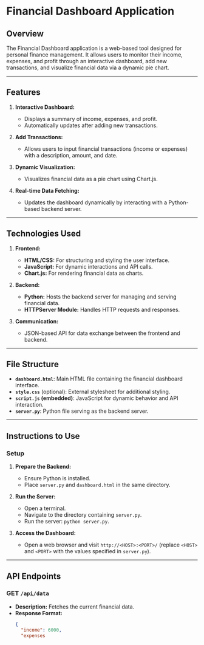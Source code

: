 # Financial Dashboard Application

## Overview
The Financial Dashboard application is a web-based tool designed for personal finance management. It allows users to monitor their income, expenses, and profit through an interactive dashboard, add new transactions, and visualize financial data via a dynamic pie chart.

---

## Features
1. **Interactive Dashboard:**
   - Displays a summary of income, expenses, and profit.
   - Automatically updates after adding new transactions.

2. **Add Transactions:**
   - Allows users to input financial transactions (income or expenses) with a description, amount, and date.

3. **Dynamic Visualization:**
   - Visualizes financial data as a pie chart using Chart.js.

4. **Real-time Data Fetching:**
   - Updates the dashboard dynamically by interacting with a Python-based backend server.

---

## Technologies Used
1. **Frontend:**
   - **HTML/CSS:** For structuring and styling the user interface.
   - **JavaScript:** For dynamic interactions and API calls.
   - **Chart.js:** For rendering financial data as charts.

2. **Backend:**
   - **Python:** Hosts the backend server for managing and serving financial data.
   - **HTTPServer Module:** Handles HTTP requests and responses.

3. **Communication:**
   - JSON-based API for data exchange between the frontend and backend.

---

## File Structure
- **`dashboard.html`**: Main HTML file containing the financial dashboard interface.
- **`style.css`** (optional): External stylesheet for additional styling.
- **`script.js` (embedded)**: JavaScript for dynamic behavior and API interaction.
- **`server.py`**: Python file serving as the backend server.

---

## Instructions to Use

### Setup
1. **Prepare the Backend:**
   - Ensure Python is installed.
   - Place `server.py` and `dashboard.html` in the same directory.

2. **Run the Server:**
   - Open a terminal.
   - Navigate to the directory containing `server.py`.
   - Run the server: `python server.py`.

3. **Access the Dashboard:**
   - Open a web browser and visit `http://<HOST>:<PORT>/` (replace `<HOST>` and `<PORT>` with the values specified in `server.py`).

---

## API Endpoints
### GET `/api/data`
- **Description:** Fetches the current financial data.
- **Response Format:**
  ```json
  {
    "income": 6000,
    "expenses
